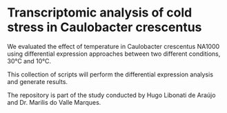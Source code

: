 # Transcriptomic analysis of cold stress in Caulobacter crescentus

We evaluated the effect of temperature in Caulobacter crescentus NA1000 using differential expression approaches between two different conditions, 30°C and 10°C.  

This collection of scripts will perform the differential expression analysis and generate results.  

The repository is part of the study conducted by Hugo Libonati de Araújo and Dr. Marilis do Valle Marques.  
